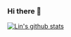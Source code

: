 ### Hi there 👋

[![Lin's github stats](https://github-readme-stats.vercel.app/api?username=scl2589&count_private=true&show_icons=true)](https://github.com/anuraghazra/github-readme-stats)

<!--
**scl2589/scl2589** is a ✨ _special_ ✨ repository because its `README.md` (this file) appears on your GitHub profile.

Here are some ideas to get you started:

- 🔭 I’m currently working on ...
- 🌱 I’m currently learning ...
- 👯 I’m looking to collaborate on ...
- 🤔 I’m looking for help with ...
- 💬 Ask me about ...
- 📫 How to reach me: ...
- 😄 Pronouns: ...
- ⚡ Fun fact: ...
-->
